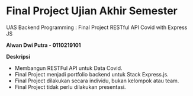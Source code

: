 # Final Project Ujian Akhir Semester
UAS Backend Programming : Final Project RESTful API Covid with Express JS

**Alwan Dwi Putra - 0110219101**

**Deskripsi**

- Membangun RESTFul API untuk Data Covid.
- Final Project menjadi portfolio backend untuk Stack Express.js.
- Final Project dilakukan secara individu, bukan kelompok atau team.
- Final Project tidak perlu dilakukan presentasi.

